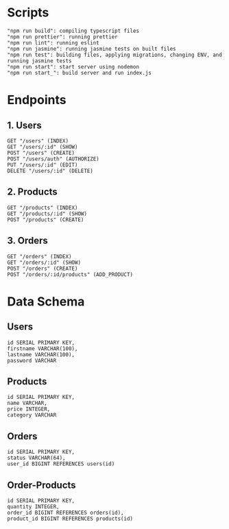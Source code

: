 # Scripts

    "npm run build": compiling typescript files
    "npm run prettier": running prettier
    "npm run lint": running eslint
    "npm run jasmine": running jasmine tests on built files
    "npm run test": building files, applying migrations, changing ENV, and running jasmine tests
    "npm run start": start server using nodemon
    "npm run start_": build server and run index.js


# Endpoints

## 1. Users
    GET "/users" (INDEX)
    GET "/users/:id" (SHOW)
    POST "/users" (CREATE)
    POST "/users/auth" (AUTHORIZE)
    PUT "/users/:id" (EDIT)
    DELETE "/users/:id" (DELETE)
## 2. Products
    GET "/products" (INDEX)
    GET "/products/:id" (SHOW)
    POST "/products" (CREATE)
## 3. Orders
    GET "/orders" (INDEX)
    GET "/orders/:id" (SHOW)
    POST "/orders" (CREATE)
    POST "/orders/:id/products" (ADD_PRODUCT)


# Data Schema

## Users
    id SERIAL PRIMARY KEY,
    firstname VARCHAR(100),
    lastname VARCHAR(100),
    password VARCHAR

## Products
    id SERIAL PRIMARY KEY,
    name VARCHAR,
    price INTEGER,
    category VARCHAR

## Orders
    id SERIAL PRIMARY KEY,
    status VARCHAR(64),
    user_id BIGINT REFERENCES users(id)

## Order-Products
    id SERIAL PRIMARY KEY,
    quantity INTEGER,
    order_id BIGINT REFERENCES orders(id),
    product_id BIGINT REFERENCES products(id)